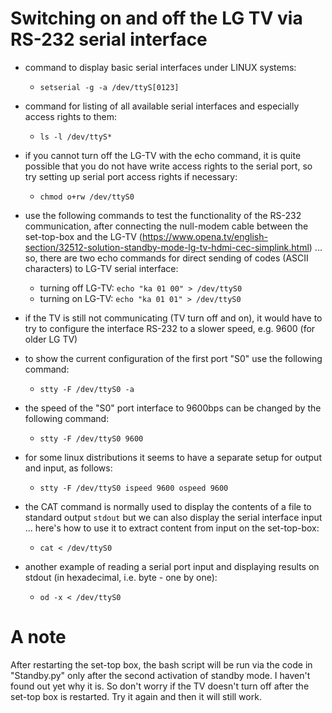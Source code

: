 Switching on and off the LG TV via RS-232 serial interface
==========================================================

- command to display basic serial interfaces under LINUX systems:
  - `setserial -g -a /dev/ttyS[0123]`

- command for listing of all available serial interfaces and especially access rights to them:
  - `ls -l /dev/ttyS*`

- if you cannot turn off the LG-TV with the echo command, it is quite possible that you do not have write access rights to the serial port, so try setting up serial port access rights if necessary:
  - `chmod o+rw /dev/ttyS0`

- use the following commands to test the functionality of the RS-232 communication, after connecting the null-modem cable between the set-top-box and the LG-TV (https://www.opena.tv/english-section/32512-solution-standby-mode-lg-tv-hdmi-cec-simplink.html) ... so, there are two echo commands for direct sending of codes (ASCII characters) to LG-TV serial interface:
  - turning off LG-TV:     `echo "ka 01 00" > /dev/ttyS0`
  - turning on LG-TV:      `echo "ka 01 01" > /dev/ttyS0`

- if the TV is still not communicating (TV turn off and on), it would have to try to configure the interface
  RS-232 to a slower speed, e.g. 9600 (for older LG TV)
- to show the current configuration of the first port "S0" use the following command:
  - `stty -F /dev/ttyS0 -a`
- the speed of the "S0" port interface to 9600bps can be changed by the following command:
  - `stty -F /dev/ttyS0 9600`
- for some linux distributions it seems to have a separate setup for output and input, as follows:
  - `stty -F /dev/ttyS0 ispeed 9600 ospeed 9600`

- the CAT command is normally used to display the contents of a file to standard output `stdout` but we can also display the serial interface input ... here's how to use it to extract content from input on the set-top-box:
  - `cat < /dev/ttyS0`
- another example of reading a serial port input and displaying results on stdout (in hexadecimal, i.e. byte - one by one):
  - `od -x < /dev/ttyS0`

A note
======
After restarting the set-top box, the bash script will be run via the code in "Standby.py" only after the second activation of standby mode. I haven't found out yet why it is. So don't worry if the TV doesn't turn off after the set-top box is restarted. Try it again and then it will still work.
